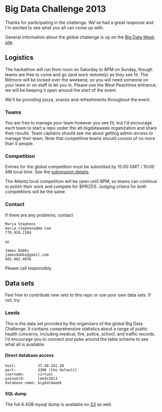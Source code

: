 # Big Data Challenge 2013

Thanks for participating in the challenge. We've had a great response and I'm excited to see what you all can come up with.

General information about the global challenge is up on the [Big Data Week site](http://bigdataweek.com/bigdatachallenge/).

## Logistics

The hackathon will run from noon on Saturday to 8PM on Sunday, though teams are free to come and go (and work remotely) as they see fit. The Biltmore will be locked over the weekend, so you will need someone on your team or on staff to let you in. Please use the West Peachtree entrance; we will be keeping it open around the start of the event.

We'll be providing pizza, snacks and refreshments throughout the event.

### Teams

You are free to manage your team however you see fit, but I'd encourage each team to start a repo under the atl-bigdataweek organization and share their results. Team captains should see me about getting admin access to manage their team. Note that competitive teams should consist of no more than 5 people.

### Competition

Entries for the global competition must be submitted by 15:00 GMT / 10:00 AM local time. See the [submission details](http://bigdataweek.com/bigdatachallenge/).

The Atlanta local competition will be open until 8PM, so teams can continue to polish their work and compete for $PRIZES. Judging critera for both competitions will be the same.

### Contact

If there are any problems, contact

    Maria Stephens
    maria.stephens@me.com
    770.910.2184
    
or

    James Dabbs
    jamesdabbs@gmail.com
    401.402.4836 
    
Please call responsibly.

## Data sets

Feel free to contribute new sets to this repo or use your own data sets. If not, try:

### Leeds

This is the data set provided by the organizers of the global Big Data Challenge. It contains comprehensive statistics about a range of public health concerns, including medical, fire, police, school, and traffic records. I'd encourage you to connect and poke around the table schema to see what all is available.

#### Direct database access

    host:          37.48.241.30
    port:          3306 (the default)
    username:      virtual
    password:      leeds2013
    database name: bigdataweek

#### SQL dump

The full 6.4GB mysql dump is available on [S3](https://s3.amazonaws.com/atl-bigdataweek/bigdataweek_2013-04-26.sql) as well.
